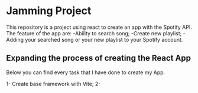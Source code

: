 # Jamming Project

This repository is a project using react to create an app with the Spotify API.
The feature of the app are:
-Ability to search song;
-Create new playlist;
-Adding your searched song or your new playlist to your Spotify account.

## Expanding the process of creating the React App

Below you can find every task that I have done to create my App. 

1- Create base framework with Vite;
2-


